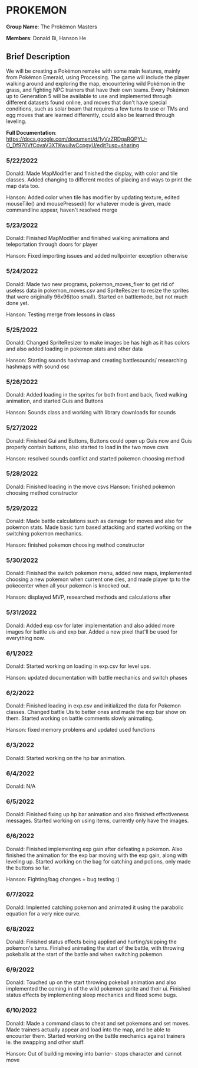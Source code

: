# PROKEMON
**Group Name**: The Prokémon Masters

**Members**: Donald Bi, Hanson He

## Brief Description ##
We will be creating a Pokémon remake with some main features, mainly from Pokémon Emerald, using Processing. The game will include the player walking around and exploring the map, encountering wild Pokémon in the grass, and fighting NPC trainers that have their own teams. Every Pokémon up to Generation 5 will be available to use and implemented through different datasets found online, and moves that don't have special conditions, such as solar beam that requires a few turns to use or TMs and egg moves that are learned differently, could also be learned through leveling.

**Full Documentation**:  
https://docs.google.com/document/d/1yVzZRDgaRQPYU-O_Df970VfCovaV3XTKwuiIwCcpgyU/edit?usp=sharing

### 5/22/2022 ###
Donald: Made MapModifier and finished the display, with color and tile classes. Added changing to different modes of placing and ways to print the map data too.

Hanson: Added color when tile has modifier by updating texture, edited mouseTile() and mousePressed() for whatever mode is given, made commandline appear, haven't resolved merge

### 5/23/2022 ###
Donald: Finished MapModifier and finished walking animations and teleportation through doors for player

Hanson: Fixed importing issues and added nullpointer exception otherwise

### 5/24/2022 ###
Donald: Made two new programs, pokemon_moves_fixer to get rid of useless data in pokemon_moves.csv and SpriteResizer to resize the sprites that were originally 96x96(too small). Started on battlemode, but not much done yet.

Hanson: Testing merge from lessons in class

### 5/25/2022 ###
Donald: Changed SpriteResizer to make images be has high as it has colors and also added loading in pokemon stats and other data

Hanson: Starting sounds hashmap and creating battlesounds/ researching hashmaps with sound osc

### 5/26/2022 ###
Donald: Added loading in the sprites for both front and back, fixed walking animation, and started Guis and Buttons

Hanson: Sounds class and working with library downloads for sounds

### 5/27/2022 ###
Donald: Finished Gui and Buttons, Buttons could open up Guis now and Guis properly contain buttons, also started to load in the two move csvs

Hanson: resolved sounds conflict and started pokemon choosing method

### 5/28/2022 ###
Donald: Finished loading in the move csvs
Hanson: finished pokemon choosing method constructor

### 5/29/2022 ###
Donald: Made battle calculations such as damage for moves and also for pokemon stats. Made basic turn based attacking and started working on the switching pokemon mechanics.

Hanson: finished pokemon choosing method constructor

### 5/30/2022 ###
Donald: Finished the switch pokemon menu, added new maps, implemented choosing a new pokemon when current one dies, and made player tp to the pokecenter when all your pokemon is knocked out.

Hanson: displayed MVP, researched methods and calculations after

### 5/31/2022 ###
Donald: Added exp csv for later implementation and also added more images for battle uis and exp bar. Added a new pixel that'll be used for everything now.

### 6/1/2022 ###
Donald: Started working on loading in exp.csv for level ups.

Hanson: updated documentation with battle mechanics and switch phases

### 6/2/2022 ###
Donald: Finished loading in exp.csv and initialized the data for Pokemon classes. Changed battle Uis to better ones and made the exp bar show on them. Started working on battle comments slowly animating.

Hanson: fixed memory problems and updated used functions

### 6/3/2022 ###
Donald: Started working on the hp bar animation.

### 6/4/2022 ###
Donald: N/A

### 6/5/2022 ###
Donald: Finished fixing up hp bar animation and also finished effectiveness messages. Started working on using items, currently only have the images.

### 6/6/2022 ###
Donald: Finished implementing exp gain after defeating a pokemon. Also finished the animation for the exp bar moving with the exp gain, along with leveling up. Started working on the bag for catching and potions, only made the buttons so far.

Hanson: Fighting/bag changes + bug testing :)

### 6/7/2022 ###
Donald: Implented catching pokemon and animated it using the parabolic equation for a very nice curve.

### 6/8/2022 ###
Donald: Finished status effects being applied and hurting/skipping the pokemon's turns. Finished animating the start of the battle, with throwing pokeballs at the start of the battle and when switching pokemon.

### 6/9/2022 ###
Donald: Touched up on the start throwing pokeball animation and also implemented the coming in of the wild pokemon sprite and their ui. Finished status effects by implementing sleep mechanics and fixed some bugs.

### 6/10/2022 ###
Donald: Made a command class to cheat and set pokemons and set moves. Made trainers actually appear and load into the map, and be able to encounter them. Started working on the battle mechanics against trainers ie. the swapping and other stuff.

Hanson: Out of building moving into barrier- stops character and cannot move
